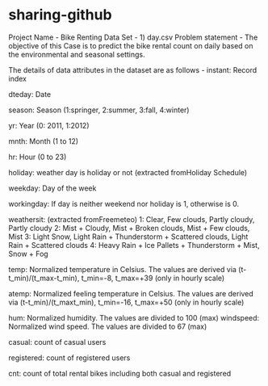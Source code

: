 # sharing-github

Project Name - Bike Renting	
Data Set -  1) day.csv
Problem statement -
The objective of this Case is to predict the bike rental count on daily based on the environmental and seasonal settings.

The details of data attributes in the dataset are as follows -
instant: Record index

dteday: Date

season: Season (1:springer, 2:summer, 3:fall, 4:winter)

yr: Year (0: 2011, 1:2012)

mnth: Month (1 to 12)

hr: Hour (0 to 23)

holiday: weather day is holiday or not (extracted fromHoliday Schedule)

weekday: Day of the week

workingday: If day is neither weekend nor holiday is 1, otherwise is 0.

weathersit: (extracted fromFreemeteo)
					1: Clear, Few clouds, Partly cloudy, Partly cloudy
					2: Mist + Cloudy, Mist + Broken clouds, Mist + Few clouds, Mist
					3: Light Snow, Light Rain + Thunderstorm + Scattered clouds, Light Rain + Scattered clouds
					4: Heavy Rain + Ice Pallets + Thunderstorm + Mist, Snow + Fog

temp: Normalized temperature in Celsius. The values are derived via
(t-t_min)/(t_max-t_min),
t_min=-8, t_max=+39 (only in hourly scale)

atemp: Normalized feeling temperature in Celsius. The values are derived via
(t-t_min)/(t_maxt_min), t_min=-16, t_max=+50 (only in hourly scale)

hum: Normalized humidity. The values are divided to 100 (max)
windspeed: Normalized wind speed. The values are divided to 67 (max)

casual: count of casual users

registered: count of registered users

cnt: count of total rental bikes including both casual and registered
